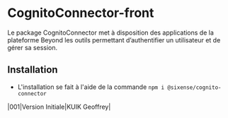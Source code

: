 # CognitoConnector-front

Le package CognitoConnector met à disposition des applications de la plateforme Beyond
les outils permettant d’authentifier un utilisateur et de gérer sa session.   

## Installation

 - L'installation se fait à l'aide de la commande `npm i @sixense/cognito-connector`
 
 |001|Version Initiale|KUIK Geoffrey|
